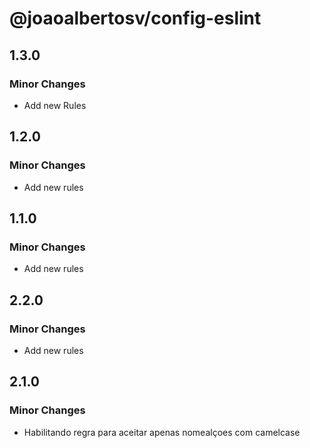 # @joaoalbertosv/config-eslint

## 1.3.0

### Minor Changes

- Add new Rules

## 1.2.0

### Minor Changes

- Add new rules

## 1.1.0

### Minor Changes

- Add new rules

## 2.2.0

### Minor Changes

- Add new rules

## 2.1.0

### Minor Changes

- Habilitando regra para aceitar apenas nomealçoes com camelcase
